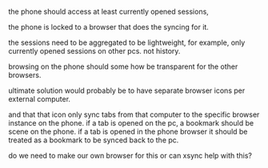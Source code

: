 the phone should access at least currently opened sessions,

the phone is locked to a browser that does the syncing for it.

the sessions need to be aggregated to be lightweight, for example, only currently opened sessions on other pcs. not history.

browsing on the phone should some how be transparent for the other browsers.

ultimate solution would probably be to have separate browser icons per external computer.

and that that icon only sync tabs from that computer to the specific browser instance on the phone.
if a tab is opened on the pc, a bookmark should be scene on the phone. if a tab is opened in the phone browser it should be treated as a bookmark to be synced back to the pc.

do we need to make our own browser for this or can xsync help with this?